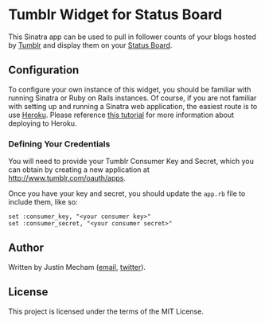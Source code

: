 # Tumblr Widget for Status Board

This Sinatra app can be used to pull in follower counts of your blogs hosted
by [Tumblr](http://tumblr.com) and display them on your
[Status Board](http://panic.com/statusboard).

## Configuration

To configure your own instance of this widget, you should be familiar with
running Sinatra or Ruby on Rails instances. Of course, if you are not familiar
with setting up and running a Sinatra web application, the easiest route is to
use [Heroku](http://heroku.com). Please reference [this tutorial](https://devcenter.heroku.com/articles/git)
for more information about deploying to Heroku.

### Defining Your Credentials

You will need to provide your Tumblr Consumer Key and Secret, which you can
obtain by creating a new application at http://www.tumblr.com/oauth/apps.

Once you have your key and secret, you should update the `app.rb` file to
include them, like so:

    set :consumer_key, "<your consumer key>"
    set :consumer_secret, "<your consumer secret>"

## Author

Written by Justin Mecham ([email](mailto:justin@mecham.me),
[twitter](http://twitter.com/jsmecham)).

## License

This project is licensed under the terms of the MIT License.
